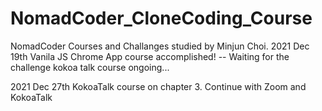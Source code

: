 # NomadCoder_CloneCoding_Course
NomadCoder Courses and Challanges studied by Minjun Choi.
2021 Dec 19th Vanila JS Chrome App course accomplished! -- Waiting for the challenge
kokoa talk course ongoing...



2021 Dec 27th KokoaTalk course on chapter 3.
Continue with Zoom and KokoaTalk
